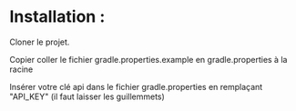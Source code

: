 # Installation :

Cloner le projet.

Copier coller le fichier gradle.properties.example en gradle.properties à la racine

Insérer votre clé api dans le fichier gradle.properties en remplaçant "API_KEY"
(il faut laisser les guillemmets)